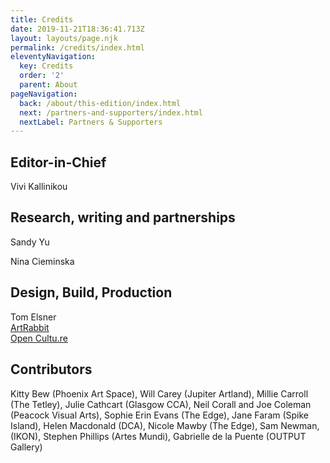 ```yaml
---
title: Credits
date: 2019-11-21T18:36:41.713Z
layout: layouts/page.njk
permalink: /credits/index.html
eleventyNavigation:
  key: Credits
  order: '2'
  parent: About
pageNavigation:
  back: /about/this-edition/index.html
  next: /partners-and-supporters/index.html
  nextLabel: Partners & Supporters
---
```

## Editor-in-Chief

Vivi Kallinikou

## Research, writing and partnerships

Sandy Yu

Nina Cieminska

## Design, Build, Production

Tom Elsner\
[ArtRabbit](https://www.artrabbit.com/)\
[Open Cultu.re](https://opencultu.re/)

## Contributors

Kitty Bew (Phoenix Art Space), Will Carey (Jupiter Artland), Millie Carroll (The Tetley), Julie Cathcart (Glasgow CCA), Neil Corall and Joe Coleman (Peacock Visual Arts), Sophie Erin Evans (The Edge), Jane Faram (Spike Island), Helen Macdonald (DCA), Nicole Mawby (The Edge), Sam Newman, (IKON), Stephen Phillips (Artes Mundi), Gabrielle de la Puente (OUTPUT Gallery)
